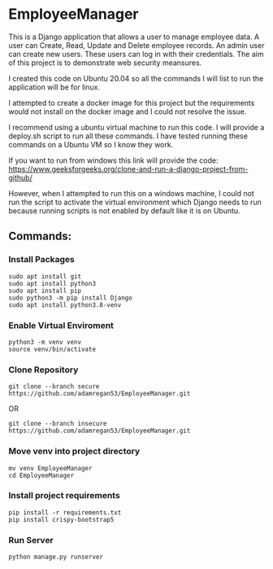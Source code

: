 # EmployeeManager

This is a Django application that allows a user to manage employee data. A user can Create, Read, Update and Delete employee records. An admin user can create new users. These users can log in with their credentials. The aim of this project is to demonstrate web security meansures.

I created this code on Ubuntu 20.04 so all the commands I will list to run the application will be for linux.

I attempted to create a docker image for this project but the requirements would not install on the docker image and I could not resolve the issue.

I recommend using a ubuntu virtual machine to run this code. I will provide a deploy.sh script to run all these commands. I have tested running these commands on a Ubuntu VM so I know they work.

If you want to run from windows this link will provide the code: 
https://www.geeksforgeeks.org/clone-and-run-a-django-project-from-github/

However, when I attempted to run this on a windows machine, I could not run the script to activate the virtual environment which Django needs to run because running scripts is not enabled by default like it is on Ubuntu.

## Commands:

### Install Packages
```
sudo apt install git
sudo apt install python3
sudo apt install pip
sudo python3 -m pip install Django
sudo apt install python3.8-venv
```

### Enable Virtual Enviroment
```
python3 -m venv venv
source venv/bin/activate 
```

### Clone Repository
```
git clone --branch secure https://github.com/adamregan53/EmployeeManager.git
```
OR

```
git clone --branch insecure https://github.com/adamregan53/EmployeeManager.git
```

### Move venv into project directory
```
mv venv EmployeeManager
cd EmployeeManager
```

### Install project requirements
```
pip install -r requirements.txt
pip install crispy-bootstrap5
```

### Run Server
```
python manage.py runserver
```
